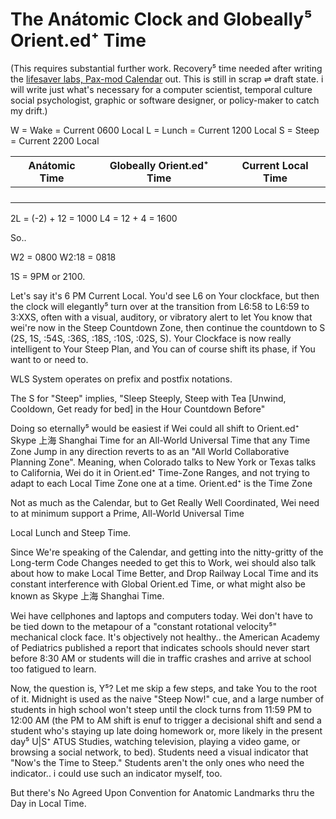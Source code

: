 The Anátomic Clock and Globeally⁵ Orient.ed⁺ Time
==================================================

(This requires substantial further work. Recovery⁵ time needed after writing the [lifesaver labs, Pax-mod Calendar][calendar] out. This is still in scrap ⇌ draft state. i will write just what's necessary for a computer scientist, temporal culture social psychologist, graphic or software designer, or policy-maker to catch my drift.)

W = Wake = Current 0600 Local
L = Lunch = Current 1200 Local
S = Steep = Current 2200 Local 

|Anátomic Time | Globeally Orient.ed⁺ Time | Current Local Time |
|----|----|----|
|  |   |   |
|  |   |   |
|  |   |   |
|  |   |   |
2L = (-2) + 12 = 1000
L4 = 12 + 4 = 1600

So..

W2 = 0800
W2:18 = 0818

1S = 9PM or 2100.


Let's say it's 6 PM Current Local. You'd see L6 on Your clockface, but then the clock will elegantly⁵ turn over at the transition from L6:58 to L6:59 to 3:XXS, often with a visual, auditory, or vibratory alert to let You know that wei're now in the Steep Countdown Zone, then continue the countdown to S (2S, 1S, :54S, :36S, :18S, :10S, :02S, S). Your Clockface is now really intelligent to Your Steep Plan, and You can of course shift its phase, if You want to or need to. 


WLS System operates on prefix and postfix notations. 

The S for "Steep" implies, "Sleep Steeply, Steep with Tea [Unwind, Cooldown, Get ready for bed] in the Hour Countdown Before" 




Doing so eternally⁵ would be easiest if Wei could all shift to Orient.ed⁺ Skype 上海 Shanghai Time for an All-World Universal Time that any Time Zone Jump in any direction reverts to as an "All World Collaborative Planning Zone". Meaning, when Colorado talks to New York or Texas talks to California, Wei do it in Orient.ed⁺ Time-Zone Ranges, and not trying to adapt to each Local Time Zone one at a time.  Orient.ed⁺ is the Time Zone 

Not as much as the Calendar, but to Get Really Well Coordinated, Wei need to at minimum support a Prime, All-World Universal Time 

Local Lunch and Steep Time.

Since We're speaking of the Calendar, and getting into the nitty-gritty of the Long-term Code Changes needed to get this to Work, wei should also talk about how to make Local Time Better, and Drop Railway Local Time and its constant interference with Global Orient.ed Time, or what might also be known as Skype 上海 Shanghai Time. 

Wei have cellphones and laptops and computers today.  Wei don't have to be tied down to the metapour of a "constant rotational velocity⁵" mechanical clock face. It's objectively not healthy.. the American Academy of Pediatrics published a report that indicates schools should never start before 8:30 AM or students will die in traffic crashes and arrive at school too fatigued to learn.  

Now, the question is, Y⁵? Let me skip a few steps, and take You to the root of it. Midnight is used as the naive "Steep Now!" cue, and a large number of students in high school won't steep until the clock turns from 11:59 PM to 12:00 AM (the PM to AM shift is enuf to trigger a decisional shift and send a student who's staying up late doing homework or, more likely in the present day⁵ U|S⁺ ATUS Studies, watching television, playing a video game, or browsing a social network, to bed). Students need a visual indicator that "Now's the Time to Steep." Students aren't the only ones who need the indicator.. i could use such an indicator myself, too.

But there's No Agreed Upon Convention for Anatomic Landmarks thru the Day in Local Time. 


[calendar]: https://github.com/lifesavers/calendar
